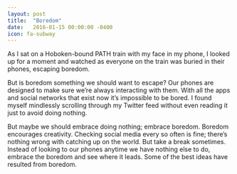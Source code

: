 ```yaml
---
layout: post
title:  "Boredom"
date:   2016-01-15 00:00:00 -0400
icon: fa-subway
---
```


As I sat on a Hoboken-bound PATH train with my face in my phone, I looked up for a moment and watched as everyone on the train was buried in their phones, escaping boredom.

But is boredom something we should want to escape? Our phones are designed to make sure we’re always interacting with them. With all the apps and social networks that exist now it’s impossible to be bored. I found myself mindlessly scrolling through my Twitter feed without even reading it just to avoid doing nothing.

But maybe we should embrace doing nothing; embrace boredom. Boredom encourages creativity. Checking social media every so often is fine; there’s nothing wrong with catching up on the world. But take a break sometimes. Instead of looking to our phones anytime we have nothing else to do, embrace the boredom and see where it leads. Some of the best ideas have resulted from boredom.
